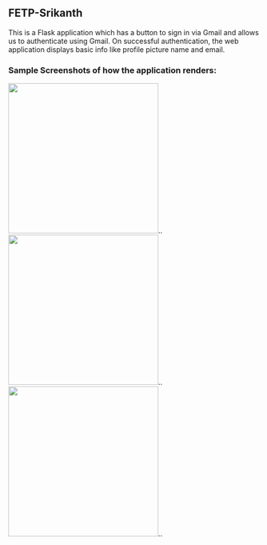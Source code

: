 ## FETP-Srikanth
This is a Flask application which has a button to sign in via Gmail and allows us to authenticate using Gmail. On successful authentication, the web application displays basic info like profile picture name and email.

### Sample Screenshots of how the application renders:
<img src="https://github.com/sri-chi/FETP-Srikanth/assets/35699881/6d7988c4-2c49-4929-b800-8d570680c77b" width="300">..<image src="https://github.com/sri-chi/FETP-Srikanth/assets/35699881/39b75fc3-7737-4f49-8807-3b4674b32b93" width="300">..<img src="https://github.com/sri-chi/FETP-Srikanth/assets/35699881/fe328154-8ecb-4c11-bf83-7eae70ee4411" width="300">..



